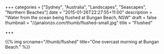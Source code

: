 +++
categories = ["Sydney", "Australia", "Landscapes", "Seascapes", "Northern Beaches"]
date = "2015-01-26T22:27:55+11:00"
description = "Water from the ocean being flushed at Bungan Beach, NSW"
draft = false
thumbnail = "//janalonzo.com/thumb/flushed-small.jpg"
title = "Flushed"

+++

{{% img srcname="/thumb/flushed" title="One overcast morning at Bungan Beach." %}}
